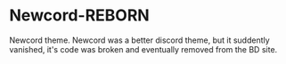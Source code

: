 # Newcord-REBORN
Newcord theme.
Newcord was a better discord theme, but it suddently vanished, it's code was broken and eventually removed from the BD site.
